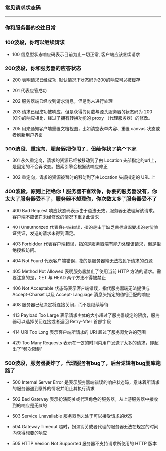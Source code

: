 ### 常见请求状态码
-------
### 你和服务器的交往日常
### 100波段，你可以继续请求

* 100 信息型状态响应码表示目前为止一切正常, 客户端应该继续请求

### 200波段，你和服务器的应答状态
* 200 表明请求已经成功. 默认情况下状态码为200的响应可以被缓存

* 201 代表应答成功

* 202 服务器端已经收到请求消息，但是尚未进行处理

* 203 请求已经成功被响应，但是获得的负载与源头服务器的状态码为 200 (OK)的响应相比，经过了拥有转换功能的 proxy （代理服务器）的修改。

* 205 用来通知客户端重置文档视图，比如清空表单内容、重置 canvas 状态或者刷新用户界面

### 300波段，重定向，服务器把你甩了，但给你找了换个下家

* 301 永久重定向，请求的资源已经被移动到了由 Location 头部指定的url上，是固定的不会再改变。搜索引擎会根据该响应修正

* 302 重定向，请求的资源被暂时的移动到了由Location 头部指定的 URL 上

### 400波段，原则上拒绝你！服务器不喜欢你，你要的服务器没有，你太大了服务器受不了，服务器不想理你，你次数太多了服务器受不了

* 400 Bad Request 响应状态码表示由于语法无效，服务器无法理解该请求。 客户端不应该在未经修改的情况下重复此请求

* 401 Unauthorized 代表客户端错误，指的是由于缺乏目标资源要求的身份验证凭证，发送的请求未得到满足。

* 403 Forbidden 代表客户端错误，指的是服务器端有能力处理该请求，但是拒绝授权访问。

* 404 Not Found 代表客户端错误，指的是服务器端无法找到所请求的资源

* 405 Method Not Allowed 表明服务器禁止了使用当前 HTTP 方法的请求。需要注意的是，GET 与 HEAD 两个方法不得被禁止

* 406 Not Acceptable 状态码表示客户端错误，指代服务器端无法提供与  Accept-Charset 以及 Accept-Language 消息头指定的值相匹配的响应

* 408 服务器已经决定将连接关闭，而不是继续等待

* 413 Payload Too Large 表示请求主体的大小超过了服务器规定的限度，服务器可以选择关闭连接或者返回  Retry-After 首部字段

* 414 URI Too Long 表示客户端所请求的 URI 超过了服务器允许的范围


* 429 Too Many Requests 表示在一定的时间内用户发送了太多的请求，即超出了“频次限制”

### 500波段，服务器要炸了，代理服务有bug了，后台逻辑有bug删库跑路了

* 500 Internal Server Error 是表示服务器端错误的响应状态码，意味着所请求的服务器遇到意外的情况并阻止其执行请求

* 502 Bad Gateway 表示扮演网关或代理角色的服务器，从上游服务器中接收到的响应是无效的

* 503 Service Unavailable 服务器尚未处于可以接受请求的状态

* 504 Gateway Timeout 超时，扮演网关或者代理的服务器无法在规定的时间内获得想要的响应

* 505 HTTP Version Not Supported 服务器不支持请求所使用的 HTTP 版本